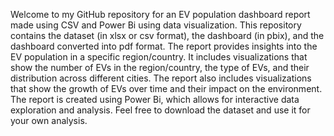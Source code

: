 Welcome to my GitHub repository for an EV population dashboard report made using CSV and Power Bi using data visualization. This repository contains the dataset (in xlsx or csv format), the dashboard (in pbix), and the dashboard converted into pdf format. The report provides insights into the EV population in a specific region/country. It includes visualizations that show the number of EVs in the region/country, the type of EVs, and their distribution across different cities. The report also includes visualizations that show the growth of EVs over time and their impact on the environment. The report is created using Power Bi, which allows for interactive data exploration and analysis. Feel free to download the dataset and use it for your own analysis.
